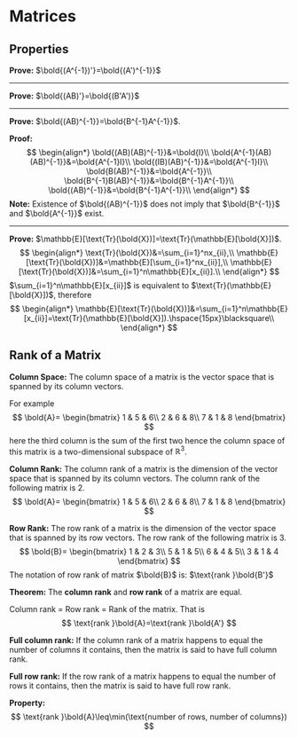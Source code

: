# Matrices

## Properties

**Prove:** $\bold{(A^{-1})'}=\bold{(A')^{-1}}$

---
**Prove:** $\bold{(AB)'}=\bold{(B'A')}$

---
**Prove:** $\bold{(AB)^{-1}}=\bold{B^{-1}A^{-1}}$.

**Proof:**
$$
\begin{align*}
    \bold{(AB)(AB)^{-1}}&=\bold{I}\\
    \bold{A^{-1}(AB)(AB)^{-1}}&=\bold{A^{-1}I}\\
    \bold{(IB)(AB)^{-1}}&=\bold{A^{-1}I}\\
    \bold{B(AB)^{-1}}&=\bold{A^{-1}}\\
    \bold{B^{-1}B(AB)^{-1}}&=\bold{B^{-1}A^{-1}}\\
    \bold{(AB)^{-1}}&=\bold{B^{-1}A^{-1}}\\
\end{align*}
$$
**Note:** Existence of $\bold{(AB)^{-1}}$ does not imply that $\bold{B^{-1}}$ and $\bold{A^{-1}}$ exist.

---


**Prove:** $\mathbb{E}[\text{Tr}(\bold{X})]=\text{Tr}(\mathbb{E}[\bold{X}])$.
$$
\begin{align*}
    \text{Tr}(\bold{X})&=\sum_{i=1}^nx_{ii},\\
    \mathbb{E}[\text{Tr}(\bold{X})]&=\mathbb{E}[\sum_{i=1}^nx_{ii}],\\
    \mathbb{E}[\text{Tr}(\bold{X})]&=\sum_{i=1}^n\mathbb{E}[x_{ii}].\\
\end{align*}
$$
$\sum_{i=1}^n\mathbb{E}[x_{ii}]$ is equivalent to $\text{Tr}(\mathbb{E}[\bold{X}])$, therefore
$$
\begin{align*}
    \mathbb{E}[\text{Tr}(\bold{X})]&=\sum_{i=1}^n\mathbb{E}[x_{ii}]=\text{Tr}(\mathbb{E}[\bold{X}]).\hspace{15px}\blacksquare\\
\end{align*}
$$

## Rank of a Matrix

**Column Space:** The column space of a matrix is the vector space that is spanned by its column vectors.

For example
$$
\bold{A}=
\begin{bmatrix}
1 & 5 & 6\\
2 & 6 & 8\\
7 & 1 & 8
\end{bmatrix}
$$
here the third column is the sum of the first two hence the column space of this matrix is a two-dimensional subspace of $\mathbb{R}^3$.

**Column Rank:** The column rank of a matrix is the dimension of the vector space that is spanned by its column vectors. The column rank of the following matrix is $2$.
$$
\bold{A}=
\begin{bmatrix}
1 & 5 & 6\\
2 & 6 & 8\\
7 & 1 & 8
\end{bmatrix}
$$

**Row Rank:** The row rank of a matrix is the dimension of the vector space that is spanned by its row vectors. The row rank of the following matrix is $3$.
$$
\bold{B}=
\begin{bmatrix}
1 & 2 & 3\\
5 & 1 & 5\\
6 & 4 & 5\\
3 & 1 & 4
\end{bmatrix}
$$
The notation of row rank of matrix $\bold{B}$ is: $\text{rank }\bold{B'}$

**Theorem:** The **column rank** and **row rank** of a matrix are equal.

Column rank = Row rank = Rank of the matrix. That is
$$
\text{rank }\bold{A}=\text{rank }\bold{A'}
$$

**Full column rank:** If the column rank of a matrix happens to equal the number of columns it contains, then the matrix is said to have full column rank.

**Full row rank:** If the row rank of a matrix happens to equal the number of rows it contains, then the matrix is said to have full row rank.

**Property:**
$$
\text{rank }\bold{A}\leq\min(\text{number of rows, number of columns})
$$
